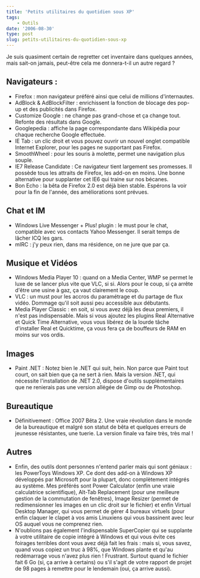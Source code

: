 ```yaml
---
title: 'Petits utilitaires du quotidien sous XP'
tags:
    - Outils
date: '2006-08-30'
type: post
slug: petits-utilitaires-du-quotidien-sous-xp
---
```


Je suis quasiment certain de regretter cet inventaire dans quelques années, mais sait-on jamais, peut-être cela me donnera-t-il un autre regard ?

## Navigateurs :

* Firefox : mon navigateur préféré ainsi que celui de millions d'internautes.
* AdBlock &amp; AdBlockFilter : enrichissent la fonction de blocage des pop-up et des publicités dans Firefox.
* Customize Google : ne change pas grand-chose et ça change tout. Refonte des résultats dans Google.
* Googlepedia : affiche la page correspondante dans Wikipédia pour chaque recherche Google effectuée.
* IE Tab : un clic droit et vous pouvez ouvrir un nouvel onglet compatible Internet Explorer, pour les pages ne supportant pas Firefox.
* SmoothWheel : pour les souris à molette, permet une navigation plus souple.
* IE7 Release Candidate : Ce navigateur tient largement ses promesses. Il possède tous les attraits de Firefox, les add-on en moins. Une bonne alternative pour supplanter cet IE6 qui traine sur nos bécanes.
* Bon Echo : la bêta de Firefox 2.0 est déjà bien stable. Espérons la voir pour la fin de l'année, des améliorations sont prévues.

## Chat et IM

* Windows Live Messenger + Plus! plugin : le must pour le chat, compatible avec vos contacts Yahoo Messenger. Il serait temps de lâcher ICQ les gars.
* mIRC : j'y peux rien, dans ma résidence, on ne jure que par ça.

## Musique et Vidéos

* Windows Media Player 10 : quand on a Media Center, WMP se permet le luxe de se lancer plus vite que VLC, si si. Alors pour le coup, si ça arrête d'être une usine à gaz, ça vaut clairement le coup.
* VLC : un must pour les accros du paramétrage et du partage de flux vidéo. Dommage qu'il soit aussi peu accessible aux débutants.
* Media Player Classic : en soit, si vous avez déjà les deux premiers, il n'est pas indispensable. Mais si vous ajoutez les plugins Real Alternative et Quick Time Alternative, vous vous libérez de la lourde tâche d'installer Real et Quicktime, ça vous fera ça de bouffeurs de RAM en moins sur vos ordis.

## Images

* Paint .NET : Notez bien le .NET qui suit, hein. Non parce que Paint tout court, on sait bien que ça ne sert à rien. Mais la version .NET, qui nécessite l'installation de .NET 2.0, dispose d'outils supplémentaires que ne renierais pas une version allégée de Gimp ou de Photoshop.

## Bureautique

* Définitivement : Office 2007 Bêta 2\. Une vraie révolution dans le monde de la bureautique et malgré son statut de bêta et quelques erreurs de jeunesse résistantes, une tuerie. La version finale va faire très, très mal !

## Autres

* Enfin, des outils dont personnes n'entend parler mais qui sont géniaux : les PowerToys Windows XP. Ce dont des add-on à Windows XP développés par Microsoft pour la plupart, donc complètement intégrés au système. Mes préférés sont Power Calculator (enfin une vraie calculatrice scientifique), Alt-Tab Replacement (pour une meilleure gestion de la commutation de fenêtres), Image Resizer (permet de redimensionner les images en un clic droit sur le fichier) et enfin Virtual Desktop Manager, qui vous permet de gérer 4 bureaux virtuels (pour enfin claquer le clapet à vos amis Linuxiens qui vous bassinent avec leur OS auquel vous ne comprenez rien.
* N'oublions pas également l'indispensable SuperCopier qui se supplante à votre utilitaire de copie intégré à Windows et qui vous évite ces foirages terribles dont vous avez déjà fait les frais : mais si, vous savez, quand vous copiez un truc à 98%, que Windows plante et qu'au redémarrage vous n'avez plus rien ! Frustrant. Surtout quand le fichier fait 6 Go (si, ça arrive à certains) ou s'il s'agit de votre rapport de projet de 98 pages à remettre pour le lendemain (oui, ça arrive aussi).

